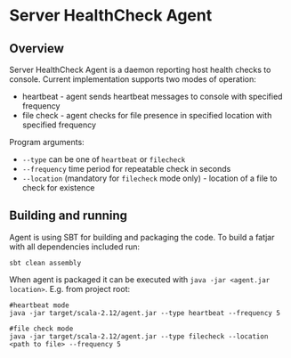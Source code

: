 # Server HealthCheck Agent
## Overview
Server HealthCheck Agent is a daemon reporting host health checks to console. Current implementation
supports two modes of operation:
 * heartbeat - agent sends heartbeat messages to console with specified frequency
 * file check - agent checks for file presence in specified location with specified frequency

Program arguments:
 * `--type` can be one of `heartbeat` or `filecheck`
 * `--frequency` time period for repeatable check in seconds
 * `--location` (mandatory for `filecheck` mode only) - location of a file to check for existence

## Building and running
Agent is using SBT for building and packaging the code. To build a fatjar with all dependencies included run:

    sbt clean assembly

When agent is packaged it can be executed with `java -jar <agent.jar location>`. E.g. from project root:

    #heartbeat mode
    java -jar target/scala-2.12/agent.jar --type heartbeat --frequency 5

    #file check mode
    java -jar target/scala-2.12/agent.jar --type filecheck --location <path to file> --frequency 5